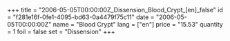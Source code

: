 +++
title = "2006-05-05T00:00:00Z_Dissension_Blood_Crypt_[en]_false"
id = "f281e16f-0fe1-4095-bd63-0a4479f75c11"
date = "2006-05-05T00:00:00Z"
name = "Blood Crypt"
lang = ["en"]
price = "15.53"
quantity = 1
foil = false
set = "Dissension"
+++
